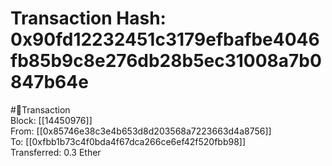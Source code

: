 
Transaction Hash: 0x90fd12232451c3179efbafbe4046fb85b9c8e276db28b5ec31008a7b0847b64e
====================================================================================
  
#💸Transaction  
Block: [[14450976]]  
From: [[0x85746e38c3e4b653d8d203568a7223663d4a8756]]  
To: [[0xfbb1b73c4f0bda4f67dca266ce6ef42f520fbb98]]  
Transferred: 0.3 Ether